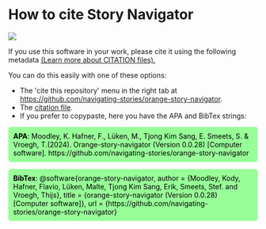 <style>
.mint-green-code-block {
    background-color: #98FF98; /* Mint green background */
    color: black;              /* Black text color */
    padding: 10px;             /* Padding around the text */
    border-radius: 5px;        /* Rounded corners */
}
.mint-green-code-block b {
    font-weight: bold;         /* Bold text */
}
</style>


How to cite Story Navigator
=======
![](../../doc/widgets/images/storynavigator_logo_small.png)


If you use this software in your work, please cite it using the following metadata [(Learn more about CITATION files).](https://docs.github.com/en/repositories/managing-your-repositorys-settings-and-features/customizing-your-repository/about-citation-files)

You can do this easily with one of these options:
- The 'cite this repository' menu in the right tab at https://github.com/navigating-stories/orange-story-navigator.
- The [citation file](https://github.com/navigating-stories/orange-story-navigator/blob/docs/CITATION.cff). 
- If you prefer to copypaste, here you have the APA and BibTex strings:  
<p class="mint-green-code-block">
<b>APA</b>: Moodley, K. Hafner, F., Lüken, M., Tjong Kim Sang, E. Smeets, S. & 
Vroegh, T.(2024). Orange-story-navigator (Version 0.0.28) [Computer software].
https://github.com/navigating-stories/orange-story-navigator
</p>
<p class="mint-green-code-block">
<b>BibTex</b>: @software{orange-story-navigator,
  author = {Moodley, Kody, Hafner, Flavio, Lüken, Malte, Tjong Kim Sang, Erik,
  Smeets, Stef. and Vroegh, Thijs}, title = {orange-story-navigator 
  (Version 0.0.28) [Computer software]},
  url = {https://github.com/navigating-stories/orange-story-navigator}
</p>